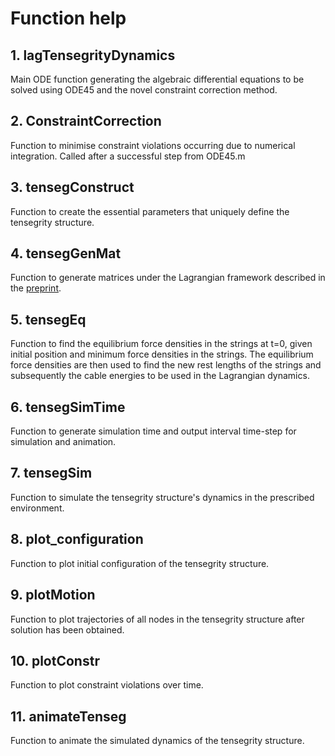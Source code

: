 # Function help

## 1. lagTensegrityDynamics
Main ODE function generating the algebraic differential equations to be solved using ODE45 and the novel constraint correction method.

## 2. ConstraintCorrection
Function to minimise constraint violations occurring due to numerical integration. Called after a successful step from ODE45.m

## 3. tensegConstruct
Function to create the essential parameters that uniquely define the tensegrity structure.

## 4. tensegGenMat
Function to generate matrices under the Lagrangian framework described in the [preprint].

## 5. tensegEq
Function to find the equilibrium force densities in the strings at t=0, given initial position and minimum force densities in the strings. The equilibrium force densities are then used to find the new rest lengths of the strings and subsequently the cable energies to be used in the Lagrangian dynamics.

## 6. tensegSimTime
Function to generate simulation time and output interval time-step for simulation and animation.

## 7. tensegSim
Function to simulate the tensegrity structure's dynamics in the prescribed environment.

## 8. plot_configuration
Function to plot initial configuration of the tensegrity structure.

## 9. plotMotion
Function to plot trajectories of all nodes in the tensegrity structure after solution has been obtained.

## 10. plotConstr
Function to plot constraint violations over time.

## 11. animateTenseg
Function to animate the simulated dynamics of the tensegrity structure.

[preprint]: https://www.researchgate.net/publication/328676032_A_Lagrangian_Formulation_for_Constrained_Multibody_Dynamics_in_Tensegrity_Systems
